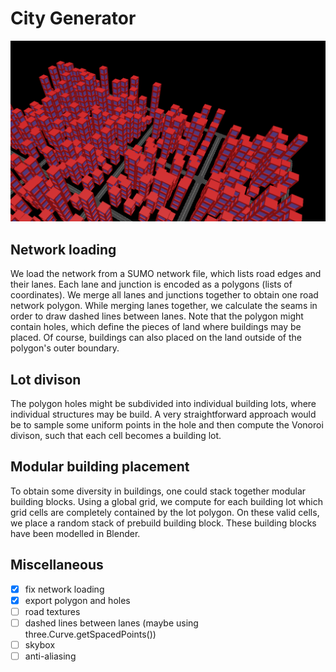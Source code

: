 # City Generator

![current screenshot](screenshot2.png)

## Network loading
We load the network from a SUMO network file, which lists road edges and their lanes.
Each lane and junction is encoded as a polygons (lists of coordinates).
We merge all lanes and junctions together to obtain one road network polygon.
While merging lanes together, we calculate the seams in order to draw dashed lines between lanes.
Note that the polygon might contain holes, which define the pieces of land where buildings may be placed.
Of course, buildings can also placed on the land outside of the polygon's outer boundary.


## Lot divison
The polygon holes might be subdivided into individual building lots, where individual structures may be build.
A very straightforward approach would be to sample some uniform points in the hole and then compute the Vonoroi divison, such that each cell becomes a building lot.

## Modular building placement
To obtain some diversity in buildings, one could stack together modular building blocks.
Using a global grid, we compute for each building lot which grid cells are completely contained by the lot polygon.
On these valid cells, we place a random stack of prebuild building block.
These building blocks have been modelled in Blender.

## Miscellaneous

- [x] fix network loading
- [x] export polygon and holes
- [ ] road textures
- [ ] dashed lines between lanes (maybe using three.Curve.getSpacedPoints())
- [ ] skybox
- [ ] anti-aliasing
